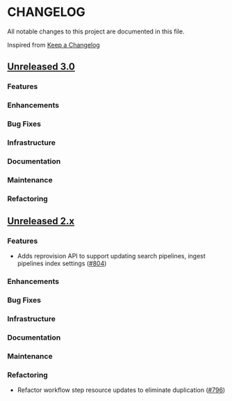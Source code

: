 # CHANGELOG
All notable changes to this project are documented in this file.

Inspired from [Keep a Changelog](https://keepachangelog.com/en/1.1.0/)

## [Unreleased 3.0](https://github.com/opensearch-project/flow-framework/compare/2.x...HEAD)
### Features
### Enhancements
### Bug Fixes
### Infrastructure
### Documentation
### Maintenance
### Refactoring

## [Unreleased 2.x](https://github.com/opensearch-project/flow-framework/compare/2.14...2.x)
### Features
- Adds reprovision API to support updating search pipelines, ingest pipelines index settings ([#804](https://github.com/opensearch-project/flow-framework/pull/804))

### Enhancements
### Bug Fixes
### Infrastructure
### Documentation
### Maintenance
### Refactoring
- Refactor workflow step resource updates to eliminate duplication ([#796](https://github.com/opensearch-project/flow-framework/pull/796))
